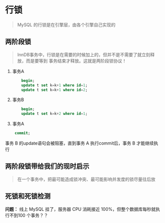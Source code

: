 # 行锁

> MySQL 的行锁是在引擎层，由各个引擎自己实现的

## 两阶段锁

> InnDB事务中，行锁是在需要的时候加上的，但并不是不需要了就立刻释放，而是要等到
> 事务结束才释放。这就是两阶段锁协议！

1. 事务A
   
    ```sql
        begin;
        update t set k=k+1 where id=1;
        update t set k=k+1 where id=2;
    ```

2. 事务B
   
    ```sql
        begin;
        update t set k=k+2 where id=1;
    ```

3. 事务A
   
   ```sql
    commit;
   ```
事务 B 的update语句会被阻塞，直到事务 A 执行commit后，事务 B 才能继续执行

## 两阶段锁带给我们的现时启示

> 在一个事务中，把最可能造成锁冲突、最可能影响并发度的锁尽量往后放

## 死锁和死锁检测

**问题：**
线上 MySQL 挂了，服务器 CPU 消耗接近 100%，但整个数据库每秒就执行不到100
个事务？？


